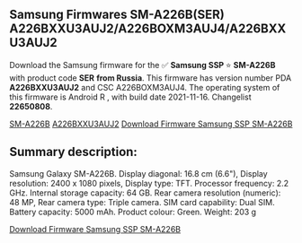 <h2>Samsung Firmwares SM-A226B(SER) A226BXXU3AUJ2/A226BOXM3AUJ4/A226BXXU3AUJ2</h2>
Download the Samsung firmware for the ✅ <strong>Samsung SSP </strong> ⭐ <strong>SM-A226B</strong> with product code <strong>SER</strong> <strong> from Russia</strong>. This firmware has version number PDA <strong>A226BXXU3AUJ2</strong> and CSC A226BOXM3AUJ4. The operating system of this firmware is Android R , with build date 2021-11-16. Changelist <strong>22650808</strong>.


[SM-A226B](https://samfirm.shop/samsung/model/SM-A226B)
[A226BXXU3AUJ2](https://samfirm.shop/samsung/pda/A226BXXU3AUJ2)
[Download Firmware Samsung SSP SM-A226B](https://samfirm.shop/samsung/firmware/474621)
<h2>Summary description:</h2>
<p>Samsung Galaxy SM-A226B. Display diagonal: 16.8 cm (6.6"), Display resolution: 2400 x 1080 pixels, Display type: TFT. Processor frequency: 2.2 GHz. Internal storage capacity: 64 GB. Rear camera resolution (numeric): 48 MP, Rear camera type: Triple camera. SIM card capability: Dual SIM. Battery capacity: 5000 mAh. Product colour: Green. Weight: 203 g</p>


[Download Firmware Samsung SSP SM-A226B](https://samfirm.shop/samsung/firmware/474621)
